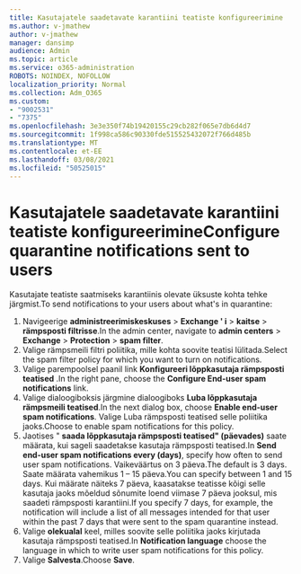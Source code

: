 ```yaml
---
title: Kasutajatele saadetavate karantiini teatiste konfigureerimine
ms.author: v-jmathew
author: v-jmathew
manager: dansimp
audience: Admin
ms.topic: article
ms.service: o365-administration
ROBOTS: NOINDEX, NOFOLLOW
localization_priority: Normal
ms.collection: Adm_O365
ms.custom:
- "9002531"
- "7375"
ms.openlocfilehash: 3e3e350f74b19420155c29cb282f065e7db6d4d7
ms.sourcegitcommit: 1f998ca586c90330fde515525432072f766d485b
ms.translationtype: MT
ms.contentlocale: et-EE
ms.lasthandoff: 03/08/2021
ms.locfileid: "50525015"
---
```

# <a name="configure-quarantine-notifications-sent-to-users"></a><span data-ttu-id="3e09e-102">Kasutajatele saadetavate karantiini teatiste konfigureerimine</span><span class="sxs-lookup"><span data-stu-id="3e09e-102">Configure quarantine notifications sent to users</span></span>

<span data-ttu-id="3e09e-103">Kasutajate teatiste saatmiseks karantiinis olevate üksuste kohta tehke järgmist.</span><span class="sxs-lookup"><span data-stu-id="3e09e-103">To send notifications to your users about what's in quarantine:</span></span>

1. <span data-ttu-id="3e09e-104">Navigeerige **administreerimiskeskuses**  >  **Exchange ' i**  >  **kaitse**  >  **rämpsposti filtrisse**.</span><span class="sxs-lookup"><span data-stu-id="3e09e-104">In the admin center, navigate to **admin centers** > **Exchange** > **Protection** > **spam filter**.</span></span>
2. <span data-ttu-id="3e09e-105">Valige rämpsmeili filtri poliitika, mille kohta soovite teatisi lülitada.</span><span class="sxs-lookup"><span data-stu-id="3e09e-105">Select the spam filter policy for which you want to turn on notifications.</span></span>
3. <span data-ttu-id="3e09e-106">Valige parempoolsel paanil link **Konfigureeri lõppkasutaja rämpsposti teatised** .</span><span class="sxs-lookup"><span data-stu-id="3e09e-106">In the right pane, choose the **Configure End-user spam notifications** link.</span></span>
4. <span data-ttu-id="3e09e-107">Valige dialoogiboksis järgmine dialoogiboks **Luba lõppkasutaja rämpsmeili teatised**.</span><span class="sxs-lookup"><span data-stu-id="3e09e-107">In the next dialog box, choose **Enable end-user spam notifications**.</span></span> <span data-ttu-id="3e09e-108">Valige Luba rämpsposti teatised selle poliitika jaoks.</span><span class="sxs-lookup"><span data-stu-id="3e09e-108">Choose to enable spam notifications for this policy.</span></span>
5. <span data-ttu-id="3e09e-109">Jaotises " **saada lõppkasutaja rämpsposti teatised" (päevades)** saate määrata, kui sageli saadetakse kasutaja rämpsposti teatised.</span><span class="sxs-lookup"><span data-stu-id="3e09e-109">In **Send end-user spam notifications every (days)**, specify how often to send user spam notifications.</span></span> <span data-ttu-id="3e09e-110">Vaikeväärtus on 3 päeva.</span><span class="sxs-lookup"><span data-stu-id="3e09e-110">The default is 3 days.</span></span> <span data-ttu-id="3e09e-111">Saate määrata vahemikus 1 – 15 päeva.</span><span class="sxs-lookup"><span data-stu-id="3e09e-111">You can specify between 1 and 15 days.</span></span> <span data-ttu-id="3e09e-112">Kui määrate näiteks 7 päeva, kaasatakse teatisse kõigi selle kasutaja jaoks mõeldud sõnumite loend viimase 7 päeva jooksul, mis saadeti rämpsposti karantiini.</span><span class="sxs-lookup"><span data-stu-id="3e09e-112">If you specify 7 days, for example, the notification will include a list of all messages intended for that user within the past 7 days that were sent to the spam quarantine instead.</span></span>
6. <span data-ttu-id="3e09e-113">Valige **olekualal** keel, milles soovite selle poliitika jaoks kirjutada kasutaja rämpsposti teatised.</span><span class="sxs-lookup"><span data-stu-id="3e09e-113">In **Notification language** choose the language in which to write user spam notifications for this policy.</span></span>
7. <span data-ttu-id="3e09e-114">Valige **Salvesta**.</span><span class="sxs-lookup"><span data-stu-id="3e09e-114">Choose **Save**.</span></span>
